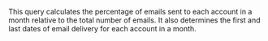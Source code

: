 This query calculates the percentage of emails sent to each account in a month relative to the total number of emails.
It also determines the first and last dates of email delivery for each account in a month.
